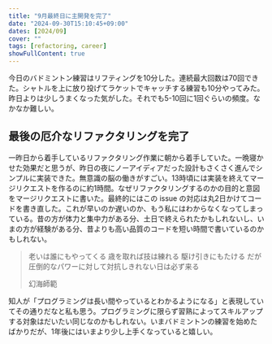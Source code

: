 ```yaml
---
title: "9月最終日に主開発を完了"
date: "2024-09-30T15:10:45+09:00"
dates: [2024/09]
cover: ""
tags: [refactoring, career]
showFullContent: true
---
```


今日のバドミントン練習はリフティングを10分した。連続最大回数は70回できた。シャトルを上に放り投げてラケットでキャッチする練習も10分やってみた。昨日よりは少しうまくなった気がした。それでも5-10回に1回ぐらいの頻度。なかなか難しい。

## 最後の厄介なリファクタリングを完了

一昨日から着手しているリファクタリング作業に朝から着手していた。一晩寝かせた効果だと思うが、昨日の夜にノーアイディアだった設計もさくさく進んでシンプルに実装できた。無意識の脳の働きがすごい。13時頃には実装を終えてマージリクエストを作るのに約1時間。なぜリファクタリングするのかの目的と意図をマージリクエストに書いた。最終的にはこの issue の対応は丸2日かけてコードを書き直した。これが早いのか遅いのか、もう私にはわからなくなってしまっている。昔の方が体力と集中力がある分、土日で終えられたかもしれないし、いまの方が経験がある分、昔よりも高い品質のコードを短い時間で書いているのかもしれない。

> 老いは誰にもやってくる 歳を取れば技は練れる 駆け引きにもたける だが圧倒的なパワーに対して対抗しきれない日は必ず来る
> 
> 幻海師範

知人が「プログラミングは長い間やっているとわかるようになる」と表現していてその通りだなと私も思う。プログラミングに限らず習熟によってスキルアップする対象はだいたい同じなのかもしれない。いまバドミントンの練習を始めたばかりだが、1年後にはいまより少し上手くなっていると嬉しい。
